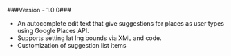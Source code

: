 ###Version - 1.0.0###

* An autocomplete edit text that give suggestions for places as user types using Google Places API.
* Supports setting lat lng bounds via XML and code.
* Customization of suggestion list items